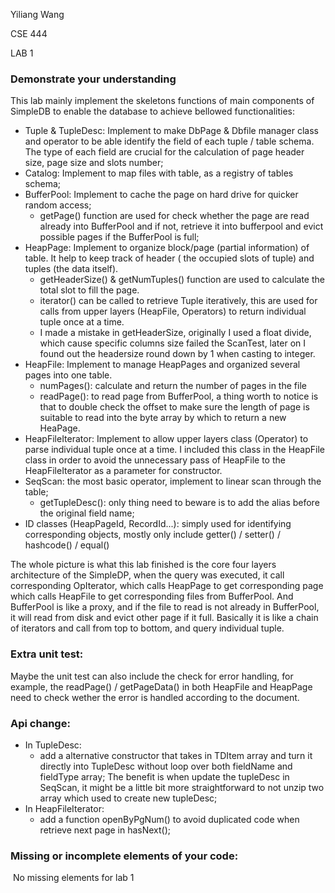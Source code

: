 Yiliang Wang 

CSE 444 

LAB 1

### Demonstrate your understanding

This lab mainly implement the skeletons functions of main components of SimpleDB to enable the database to achieve bellowed functionalities: 

-  Tuple & TupleDesc: Implement to make DbPage & Dbfile manager class and operator to be able identify the field of each tuple / table schema. The type of each field are crucial for the calculation of  page header size, page size and slots number;
- Catalog: Implement  to map files with table, as a registry of tables schema;
- BufferPool: Implement to cache the page on hard drive for quicker random access; 
  - getPage() function are used for check whether the page are read already into BufferPool and if not, retrieve it into bufferpool and evict possible pages if the BufferPool is full;
- HeapPage: Implement to organize block/page (partial information) of table. It help to keep track of header ( the occupied slots of tuple) and tuples  (the data itself).
  - getHeaderSize() & getNumTuples() function are used to calculate the total slot  to fill the page. 
  - iterator() can be called to retrieve Tuple iteratively, this are used for calls from upper layers (HeapFile, Operators) to return individual tuple once at a time.
  - I made a mistake in getHeaderSize, originally I used a float divide, which cause specific columns size failed the ScanTest, later on I found out the headersize round down by 1 when casting to integer.
- HeapFile: Implement to manage HeapPages and organized several pages into one table.  
  - numPages(): calculate and return the number of pages in the file
  - readPage(): to read page from BufferPool, a thing worth to notice is that to double check the offset to make sure the length of page is suitable to read into the byte array by which to return a new HeaPage.
- HeapFileIterator: Implement to allow upper layers class (Operator) to parse individual tuple once at a time. I included this class in the HeapFile class in order to avoid the unnecessary pass of HeapFile to the HeapFileIterator as a parameter for constructor.
- SeqScan: the most basic operator, implement to linear scan through the table;
  - getTupleDesc(): only thing need to beware is to add the alias before the original field name;
- ID classes (HeapPageId, RecordId...): simply used for identifying corresponding objects, mostly only include getter() / setter() / hashcode() / equal() 

The whole picture is what this lab finished is the core four layers architecture of the SimpleDP, when the query was executed, it call corresponding OpIterator, which calls HeapPage to get corresponding page which calls HeapFile to get corresponding files from BufferPool. And BufferPool is like a proxy, and if the file to read is not already in BufferPool, it will read from disk and evict other page if it full. Basically it is like a chain of iterators and call from top to bottom, and query individual tuple.

### Extra unit test:

Maybe the unit test can also include the check for error handling, for example, the readPage() / getPageData() in both HeapFile and HeapPage need to check wether the error is handled according to the document.

### Api  change:

 - In TupleDesc:
    - add a alternative constructor that takes in  TDItem array and turn it directly into TupleDesc without loop over both fieldName and fieldType array; The benefit is when update the tupleDesc in SeqScan, it might be a little bit more straightforward to not unzip two array which used to create new tupleDesc;
 - In HeapFileIterator: 
   	- add a function openByPgNum() to avoid duplicated code when retrieve next page in hasNext();

### Missing or incomplete elements of your code: 

​	No missing elements for lab 1

